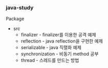 ### java-study

Package
* src
    * finalizer - finalizer를 이용한 공격 예제
    * reflection - java reflection을 구현한 예제
    * serializable - java 직렬화 예제
    * synchronization - 비동기 method 공부
    * thread - 스레드를 만드는 방법